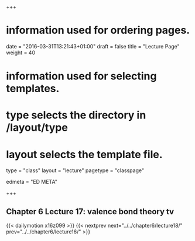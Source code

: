 +++
# information used for ordering pages.
date = "2016-03-31T13:21:43+01:00"
draft = false
title = "Lecture Page"
weight = 40

# information used for selecting templates.
# type selects the directory in /layout/type
# layout selects the template file.

type   = "class"
layout = "lecture"
pagetype = "classpage"





edmeta = "ED META"

+++
## Chapter 6 Lecture 17: valence bond theory tv
{{< dailymotion x16z099 >}}
{{< nextprev next="../../chapter6/lecture18/"     prev="../../chapter6/lecture16/"  >}}

